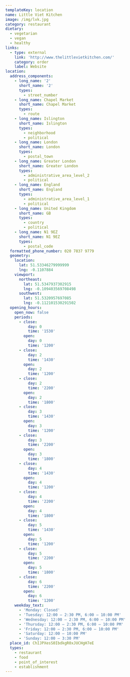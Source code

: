 ```yaml
---
templateKey: location
name: Little Viet Kitchen
image: /img/lvk.jpg
category: restaurant
dietary:
  - vegetarian
  - vegan
  - healthy
links:
  - type: external
    link: 'http://www.thelittlevietkitchen.com/'
    category: order
    label: Website
location:
  address_components:
    - long_name: '2'
      short_name: '2'
      types:
        - street_number
    - long_name: Chapel Market
      short_name: Chapel Market
      types:
        - route
    - long_name: Islington
      short_name: Islington
      types:
        - neighborhood
        - political
    - long_name: London
      short_name: London
      types:
        - postal_town
    - long_name: Greater London
      short_name: Greater London
      types:
        - administrative_area_level_2
        - political
    - long_name: England
      short_name: England
      types:
        - administrative_area_level_1
        - political
    - long_name: United Kingdom
      short_name: GB
      types:
        - country
        - political
    - long_name: N1 9EZ
      short_name: N1 9EZ
      types:
        - postal_code
  formatted_phone_number: 020 7837 9779
  geometry:
    location:
      lat: 51.53346279999999
      lng: -0.1107884
    viewport:
      northeast:
        lat: 51.5347937302915
        lng: -0.109403569708498
      southwest:
        lat: 51.5320957697085
        lng: -0.112101530291502
  opening_hours:
    open_now: false
    periods:
      - close:
          day: 0
          time: '1530'
        open:
          day: 0
          time: '1200'
      - close:
          day: 2
          time: '1430'
        open:
          day: 2
          time: '1200'
      - close:
          day: 2
          time: '2200'
        open:
          day: 2
          time: '1800'
      - close:
          day: 3
          time: '1430'
        open:
          day: 3
          time: '1200'
      - close:
          day: 3
          time: '2200'
        open:
          day: 3
          time: '1800'
      - close:
          day: 4
          time: '1430'
        open:
          day: 4
          time: '1200'
      - close:
          day: 4
          time: '2200'
        open:
          day: 4
          time: '1800'
      - close:
          day: 5
          time: '1430'
        open:
          day: 5
          time: '1200'
      - close:
          day: 5
          time: '2200'
        open:
          day: 5
          time: '1800'
      - close:
          day: 6
          time: '2200'
        open:
          day: 6
          time: '1200'
    weekday_text:
      - 'Monday: Closed'
      - 'Tuesday: 12:00 – 2:30 PM, 6:00 – 10:00 PM'
      - 'Wednesday: 12:00 – 2:30 PM, 6:00 – 10:00 PM'
      - 'Thursday: 12:00 – 2:30 PM, 6:00 – 10:00 PM'
      - 'Friday: 12:00 – 2:30 PM, 6:00 – 10:00 PM'
      - 'Saturday: 12:00 – 10:00 PM'
      - 'Sunday: 12:00 – 3:30 PM'
  place_id: ChIJPXesS0IbdkgR0xJUCHgH7eE
  types:
    - restaurant
    - food
    - point_of_interest
    - establishment
---
```

